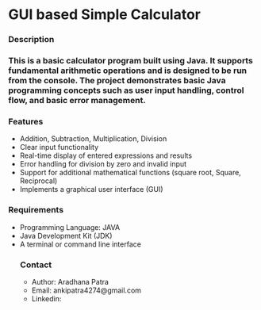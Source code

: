 <h1>GUI based Simple Calculator</h1>
<h3>Description<h3>
<p>This is a basic calculator program built using Java. It supports fundamental arithmetic operations and is designed to be run from the console. The project demonstrates basic Java programming concepts such as user input handling, control flow, and basic error management.</p>

<h3>Features</h3>
<ul>
<li>Addition, Subtraction, Multiplication, Division</li>
<li>Clear input functionality</li>
<li>Real-time display of entered expressions and results</li>
<li>Error handling for division by zero and invalid input</li>
<li>Support for additional mathematical functions (square root, Square, Reciprocal)</li>
<li>Implements a graphical user interface (GUI)</li>
</ul>
<h3>Requirements</h3>
<ul>
<li>Programming Language: JAVA</li>
<li>Java Development Kit (JDK)</li>
<li>A terminal or command line interface</li>
<h3>Contact</h3>
<ul>
<li>Author: Aradhana Patra</li>
<li>Email: ankipatra4274@gmail.com</li>
<li>Linkedin: <a href="http://www.linkedin.com/in/aradhana-patra-8694642b5"></li>
